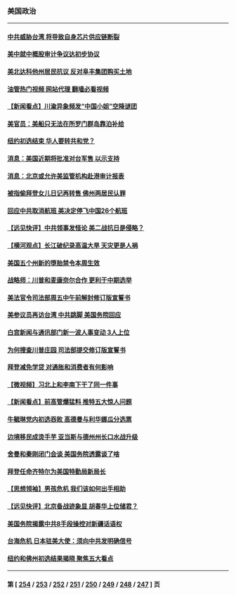 ### 美国政治
---
#### [中共威胁台湾 将导致自身芯片供应链断裂](../../pages/ncid1078159/n13810928.md?08270045) 
#### [美中就中概股审计争议达初步协议](../../pages/ncid1078159/n13810874.md?08270045) 
#### [美北达科他州居民抗议 反对阜丰集团购买土地](../../pages/ncid1078159/n13810771.md?08270045) 
#### [油管热门视频 网站代理 翻墙必看视频](http://209.222.30.114:81/youtube.html?08270045)
#### [【新闻看点】川渝异象频发“中国小姐”空降谜团](../../pages/ncid1078159/n13810278.md?08270045) 
#### [美官员：美船只无法在所罗门群岛靠泊补给](../../pages/ncid1078159/n13810550.md?08270045) 
#### [纽约初选结束 华人要转共和党？](../../pages/ncid1078159/n13810485.md?08270045) 
#### [消息：美国近期将批准对台军售 以示支持](../../pages/ncid1078159/n13810468.md?08270045) 
#### [消息：北京或允许美监管机构赴港审计报表](../../pages/ncid1078159/n13810238.md?08270045) 
#### [被指偷拜登女儿日记再转售 佛州两居民认罪](../../pages/ncid1078159/n13810319.md?08270045) 
#### [回应中共取消航班 美决定停飞中国26个航班](../../pages/ncid1078159/n13810297.md?08270045) 
#### [【远见快评】中共领事发怪论 美二战抗日是侵略？](../../pages/ncid1078159/n13810307.md?08270045) 
#### [【横河观点】长江破纪录高温大旱 天灾更是人祸](../../pages/ncid1078159/n13810280.md?08270045) 
#### [美国五个州新的堕胎禁令本周生效](../../pages/ncid1078159/n13810267.md?08270045) 
#### [战略师：川普和麦康奈尔合作 更利于中期选举](../../pages/ncid1078159/n13810055.md?08270045) 
#### [美法官令司法部周五中午前解封修订版宣誓书](../../pages/ncid1078159/n13810225.md?08270045) 
#### [美参议员再访台湾 中共跳脚 美国务院回应](../../pages/ncid1078159/n13810196.md?08270045) 
#### [白宫新闻与通讯部门新一波人事变动 3人上位](../../pages/ncid1078159/n13810108.md?08270045) 
#### [为何搜查川普庄园 司法部提交修订版宣誓书](../../pages/ncid1078159/n13810155.md?08270045) 
#### [拜登减免学贷 对通胀和消费者有何影响](../../pages/ncid1078159/n13809891.md?08270045) 
#### [【微视频】习北上和李南下干了同一件事](../../pages/ncid1078159/n13809886.md?08270045) 
#### [【新闻看点】前高管爆猛料 推特五大惊人问题](../../pages/ncid1078159/n13808665.md?08270045) 
#### [牛毓琳党内初选吞败 高德曼与利华娜瓜分选票](../../pages/ncid1078159/n13809602.md?08270045) 
#### [边境移民成烫手芋 亚当斯与德州州长口水战升级](../../pages/ncid1078159/n13809584.md?08270045) 
#### [舍曼和秦刚闭门会谈 美国务院透露谈了啥](../../pages/ncid1078159/n13809463.md?08270045) 
#### [拜登任命齐特尔为美国特勤局新局长](../../pages/ncid1078159/n13809397.md?08270045) 
#### [【思想领袖】男孩危机 我们该如何出手相助](../../pages/ncid1078159/n13802005.md?08270045) 
#### [【远见快评】北京备战迹象显 胡春华上位储君？](../../pages/ncid1078159/n13809399.md?08270045) 
#### [美国务院揭露中共8手段操控对新疆话语权](../../pages/ncid1078159/n13809373.md?08270045) 
#### [台海危机 日本驻美大使：须向中共发明确信号](../../pages/ncid1078159/n13809271.md?08270045) 
#### [纽约和佛州初选结果揭晓 聚焦五大看点](../../pages/ncid1078159/n13809187.md?08270045) 

---
#### 第 [ [254](./254.md?08270045) / [253](./253.md?08270045) / [252](./252.md?08270045) / [251](./251.md?08270045) / [250](./250.md?08270045) / [249](./249.md?08270045) / [248](./248.md?08270045) / [247](./247.md?08270045) ] 页
